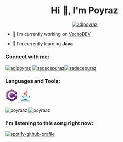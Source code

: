 <h1 align="center">Hi 👋, I'm Poyraz</h1>

<p align="center"> <a href="https://twitter.com/adlpoyraz" target="blank"><img src="https://img.shields.io/twitter/follow/adlpoyraz?logo=twitter&style=for-the-badge" alt="adlpoyraz" /></a> </p>

- 🔭 I’m currently working on [VechoDEV](https://github.com/VechoDEV)

- 🌱 I’m currently learning **Java**

<h3 align="left">Connect with me:</h3>
<p align="left">
<a href="https://twitter.com/adlpoyraz" target="blank"><img align="center" src="https://raw.githubusercontent.com/rahuldkjain/github-profile-readme-generator/master/src/images/icons/Social/twitter.svg" alt="adlpoyraz" height="30" width="40" /></a>
<a href="https://instagram.com/sadecepuraz" target="blank"><img align="center" src="https://raw.githubusercontent.com/rahuldkjain/github-profile-readme-generator/master/src/images/icons/Social/instagram.svg" alt="sadecepuraz" height="30" width="40" /></a><a href="https://open.spotify.com/user/d0glizgnhojgba84onf8kguk0" target="blank"><img align="center" src="https://www.logo.wine/a/logo/Spotify/Spotify-Icon-Logo.wine.svg" alt="sadecepuraz" height="50" width="60" /></a>
</p>

<h3 align="left">Languages and Tools:</h3>
<p align="left"> <a href="https://www.w3schools.com/cs/" target="_blank"> <img src="https://raw.githubusercontent.com/devicons/devicon/master/icons/csharp/csharp-original.svg" alt="csharp" width="40" height="40"/> </a> <a href="https://www.java.com" target="_blank"> <img src="https://raw.githubusercontent.com/devicons/devicon/master/icons/java/java-original.svg" alt="java" width="40" height="40"/> </a> </p>

<img align="center" src="https://github-readme-stats.vercel.app/api/top-langs?username=poyraaz&show_icons=true&theme=dracula&locale=en&layout=compact" alt="poyraaz" />
<img align="center" src="https://github-readme-stats.vercel.app/api?username=poyraaz&show_icons=true&theme=dracula&locale=en" alt="poyraaz" />

<p align="left">
<h3 align="left">I'm listening to this song right now:</h3>

[![spotify-github-profile](https://spotify-github-profile.vercel.app/api/view?uid=d0glizgnhojgba84onf8kguk0&cover_image=true&theme=novatorem)](https://github.com/kittinan/spotify-github-profile)
</p>
